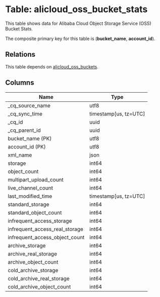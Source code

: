 # Table: alicloud_oss_bucket_stats

This table shows data for Alibaba Cloud Object Storage Service (OSS) Bucket Stats.

The composite primary key for this table is (**bucket_name**, **account_id**).

## Relations

This table depends on [alicloud_oss_buckets](alicloud_oss_buckets).

## Columns

| Name          | Type          |
| ------------- | ------------- |
|_cq_source_name|utf8|
|_cq_sync_time|timestamp[us, tz=UTC]|
|_cq_id|uuid|
|_cq_parent_id|uuid|
|bucket_name (PK)|utf8|
|account_id (PK)|utf8|
|xml_name|json|
|storage|int64|
|object_count|int64|
|multipart_upload_count|int64|
|live_channel_count|int64|
|last_modified_time|timestamp[us, tz=UTC]|
|standard_storage|int64|
|standard_object_count|int64|
|infrequent_access_storage|int64|
|infrequent_access_real_storage|int64|
|infrequent_access_object_count|int64|
|archive_storage|int64|
|archive_real_storage|int64|
|archive_object_count|int64|
|cold_archive_storage|int64|
|cold_archive_real_storage|int64|
|cold_archive_object_count|int64|